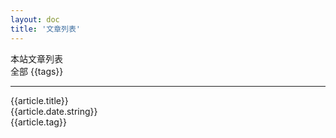 ```yaml
---
layout: doc
title: '文章列表'
---
```

<script setup>
import { computed, reactive } from 'vue';
import { data } from '../../.vitepress/theme/posts.data.mts';

const ALL_TAG_VALUE = 'all'
const currentTag = reactive({
  value: ALL_TAG_VALUE,
  setTag(tag) {
    this.value = tag;
  }
});
const { posts, tags } = data;
const pageData = computed(() => {
  return currentTag.value === ALL_TAG_VALUE ? posts : posts.filter(_ => _.tag === currentTag.value)
})

const onTagSelect = (e) => currentTag.setTag(e);

</script>

<style lang="scss" module>
.tag_list {
  list-style-type: none;
  display: flex;
  align-items: center;
  flex-wrap: wrap;

  .tag_item {
    margin-top: 0;
    background-color: var(--vp-c-indigo-soft);
    font-weight: bold;
    color: var(--vp-c-text-1);
    padding: 2px 8px;
    font-size: 12px;
    border-radius: 6px;
    cursor: pointer;
    margin-right: 12px;
    margin-top: 12px;

    &:hover {
      background: var(--vp-c-indigo-1);
      color: var(--vp-c-bg-soft);
      transition: all, .3s
    }

    &.current {
      background: var(--vp-c-indigo-1);
      color: var(--vp-c-bg-soft);
      transition: all, .3s;
    }
  }
}

.date {
  text-align: right;
}

.pagetitle {
  font-size: 2em;
  font-weight: bold;
  line-height: 2.5em;
}

.pagetags {
  display: flex;
}

.item_wrapper {
  padding: 0;
  border-radius: 16px;
  background-color: #fff;
  border: 1px solid #dedfe0;
  box-shadow: 1px 1px 1px #e2e2e3;
  margin-bottom: 12px;

  .item_title {
    display: flex;
    align-items: center;
    border-bottom: solid 1px #e2e2e3;
    padding: 20px;
  }

  .item_desc {
    display: flex;
    justify-content: space-between;
    padding: 10px 20px;
    color: var(--vp-c-text-2);
    font-size: 14px;
    box-sizing: border-box;
  }

  .tag {
    margin-left: 12px;
    font-size: 12px;
    background-color: var(--vp-c-indigo-soft);  
    color: var(--vp-c-text-1);
    padding: 0 8px;
    font-size: 12px;
    border-radius: 6px;
    cursor: pointer;

    &:hover {
      font-weight: bold;
      background: var(--vp-c-indigo-1);
      color: var(--vp-c-bg-soft);
      transition: all, .3s;
    }
  }
}

.currenttag {
  background: var(--vp-c-indigo-1);
  color: var(--vp-c-bg-soft);
}

a.item_link,
a.item_link:visited,
a.item_link:visited {
  text-decoration: none;
  color: var(--vp-c-indigo-3);
  font-size: 18px;
  font-weight: bold;
}
a.item_link:hover {
  text-decoration: underline;
  color: var(--vp-c-brand-1);
}

</style>
<section :class="$style.pagetitle">本站文章列表</section>
<section :class="$style.pagetags">
  <div :class="$style.tag_list">
    <span
      :class="[$style.tag_item, currentTag.value === 'all' ? $style.current : '']"
      @click="onTagSelect('all')"
    >
      全部
    </span>
    <span
      :class="[$style.tag_item, currentTag.value === tags ? $style.current : '']"
      v-for="(tags, idx) in tags"
      :key="idx"
      @click="onTagSelect(tags)"
    >
      {{tags}}
    </span>
  </div>
</section>
<hr />
<section>
  <div v-for="(article, index) in pageData" :key="index" :class="$style.item_wrapper">
    <div :class="$style.item_title">
      <a :href="article.url" :class="$style.item_link">{{article.title}}</a>
    </div>
    <div :class="$style.item_desc">
      <div :class="$style.date">{{article.date.string}}</div>
      <span :class="$style.tag" @click="onTagSelect(article.tag)">{{article.tag}}</span>
    </div>
  </div>
</section>
